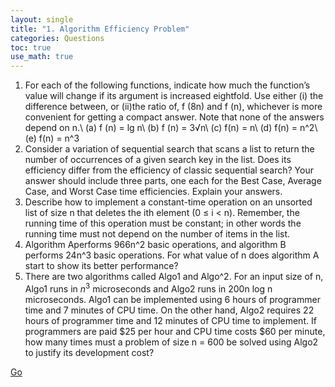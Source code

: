 ```yaml
---
layout: single
title: "1. Algorithm Efficiency Problem"
categories: Questions
toc: true
use_math: true
---
```


1. For each of the following functions, indicate how much the function’s value will change if its
  argument is increased eightfold. Use either (i) the difference between, or (ii)the ratio of, f (8n) and f (n),
  whichever is more convenient for getting a compact answer. Note that none of the answers depend on n.\\
  (a) f (n) = lg n\\
  (b) f (n) = 3√n\\
  (c) f(n) = n\\
  (d) f(n) = n^2\\
  (e) f(n) = n^3
2. Consider a variation of sequential search that scans a list to return the number of occurrences
  of a given search key in the list. Does its efficiency differ from the efficiency of classic sequential search?
  Your answer should include three parts, one each for the Best Case, Average Case, and Worst Case time
  efficiencies. Explain your answers.
3. Describe how to implement a constant-time operation on an unsorted list of size n that deletes
  the ith element (0 ≤ i < n). Remember, the running time of this operation must be constant; in other
  words the running time must not depend on the number of items in the list.
4. Algorithm Aperforms 966n^2 basic operations, and algorithm B performs 24n^3 basic operations.
  For what value of n does algorithm A start to show its better performance?
5. There are two algorithms called Algo1 and Algo^2. For an input size of n, Algo1 runs in $n^3$
  microseconds and Algo2 runs in 200n log n microseconds. Algo1 can be implemented using 6 hours of
  programmer time and 7 minutes of CPU time. On the other hand, Algo2 requires 22 hours of programmer
  time and 12 minutes of CPU time to implement. If programmers are paid $25 per hour and CPU time
  costs $60 per minute, how many times must a problem of size n = 600 be solved using Algo2 to justify its
  development cost?

<a href="Answer 3.pdf">Go</a>